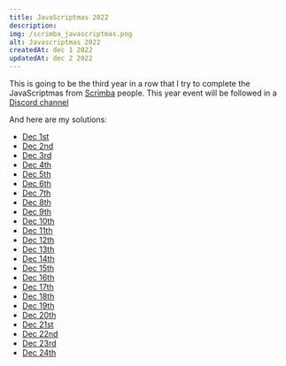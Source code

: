 ```yaml
---
title: JavaScriptmas 2022
description:
img: /scrimba_javascriptmas.png
alt: Javascriptmas 2022
createdAt: dec 1 2022
updatedAt: dec 2 2022
---
```


This is going to be the third year in a row that I try to complete the JavaScriptmas from [Scrimba](https://scrimba.com) people. This year event will be followed in a [Discord channel](https://discord.com/channels/684009642984341525/1044930017211207701)

And here are my solutions:

-   [Dec 1st](https://scrimba.com/scrim/coc8c453f9e7ebaa612de65a6)
-   [Dec 2nd](https://scrimba.com/scrim/co671425895c0d519294c6ada)
-   [Dec 3rd](https://scrimba.com/scrim/codb443b2af7551ed37350474)
-   [Dec 4th](https://scrimba.com/scrim/co4744fcead514da2eabf5670)
-   [Dec 5th](https://scrimba.com/scrim/cob914563b319044b923752ec)
-   [Dec 6th](https://scrimba.com/scrim/co8db4bab82f1286a2d796d94)
-   [Dec 7th](https://scrimba.com/scrim/co7c34af5beb8135e1dd68cd6)
-   [Dec 8th](https://scrimba.com/scrim/co0574fd3b41d5dfb8d626202)
-   [Dec 9th]()
-   [Dec 10th]()
-   [Dec 11th]()
-   [Dec 12th]()
-   [Dec 13th]()
-   [Dec 14th]()
-   [Dec 15th]()
-   [Dec 16th]()
-   [Dec 17th]()
-   [Dec 18th]()
-   [Dec 19th]()
-   [Dec 20th]()
-   [Dec 21st]()
-   [Dec 22nd]()
-   [Dec 23rd]()
-   [Dec 24th]()
